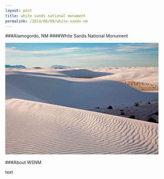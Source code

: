 ```yaml
---
layout: post
title: white sands national monument
permalink: /2014/06/09/white-sands-nm
---
```


###Alamogordo, NM
####White Sands National Monument

<img src="/img/whitesands.jpg">


###About WSNM

text